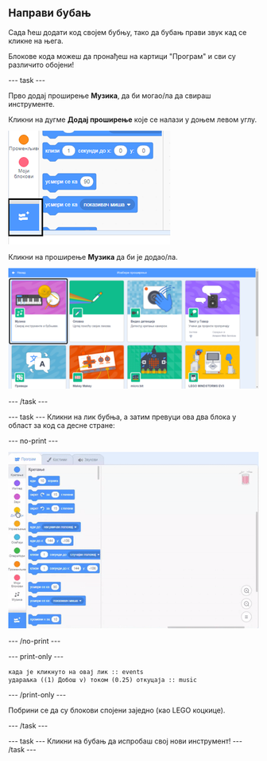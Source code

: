 ## Направи бубањ

Сада ћеш додати код својем бубњу, тако да бубањ прави звук кад се кликне на њега.

Блокове кода можеш да пронађеш на картици "Програм" и сви су различито обојени!

\--- task \---

Прво додај проширење **Музика**, да би могао/ла да свираш инструменте.

Кликни на дугме **Додај проширење** које се налази у доњем левом углу.

![додај истакнуто дугме за проширењ](images/add-extension-annotated.png)

Кликни на проширење **Музика** да би је додао/ла.

![проширење музика истакнуто](images/click-music-annotated.png)

\--- /task \---

\--- task \--- Кликни на лик бубња, а затим превуци ова два блока у област за код са десне стране:

\--- no-print \---

![снимак екрана](images/connect-block.gif)

\--- /no-print \---

\--- print-only \---

```blocks3
када је кликнуто на овај лик :: events
удараљка ((1) Добош v) током (0.25) откуцаја :: music
```

\--- /print-only \---

Побрини се да су блокови спојени заједно (као LEGO коцкице).

\--- /task \---

\--- task \--- Кликни на бубањ да испробаш свој нови инструмент! \--- /task \---